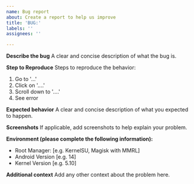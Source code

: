 ```yaml
---
name: Bug report
about: Create a report to help us improve
title: 'BUG:'
labels: ''
assignees: ''

---
```


**Describe the bug**
A clear and concise description of what the bug is.

**Step to Reproduce**
Steps to reproduce the behavior:
1. Go to '...'
2. Click on '....'
3. Scroll down to '....'
4. See error

**Expected behavior**
A clear and concise description of what you expected to happen.

**Screenshots**
If applicable, add screenshots to help explain your problem.

**Environment (please complete the following information):**
 - Root Manager: [e.g. KernelSU, Magisk with MMRL]
 - Android Version [e.g. 14]
 - Kernel Version [e.g. 5.10]

**Additional context**
Add any other context about the problem here.
